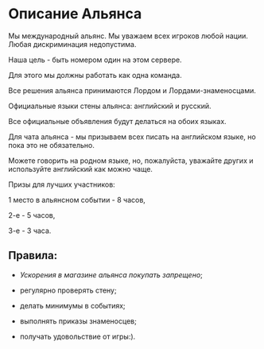 # Описание Альянса

Мы международный альянс. Мы уважаем всех игроков любой нации.
Любая дискриминация недопустима.

Наша цель - быть номером один на этом сервере.

Для этого мы должны работать как одна команда.

Все решения альянса принимаются Лордом и Лордами-знаменосцами.

Официальные языки стены альянса: английский и русский.

Все официальные объявления будут делаться на обоих языках.

Для чата альянса - мы призываем всех писать на английском языке, но пока это не обязательно.

Можете говорить на родном языке, но, пожалуйста, уважайте других и используйте английский как можно чаще.



Призы для лучших участников:

1 место в альянсном событии - 8 часов,

2-е - 5 часов,

3-е - 3 часа.


## Правила:
- *Ускорения в магазине альянса покупать запрещено*;
- регулярно проверять стену;
 
- делать минимумы в событиях;
 
- выполнять приказы знаменосцев;

- получать удовольствие от игры:).
